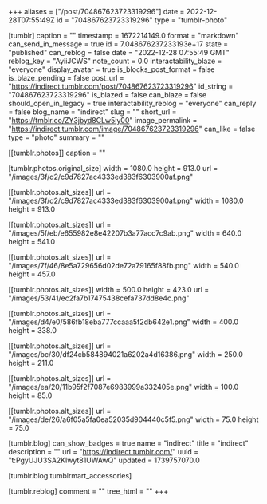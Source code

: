 +++
aliases = ["/post/704867623723319296"]
date = 2022-12-28T07:55:49Z
id = "704867623723319296"
type = "tumblr-photo"

[tumblr]
caption = ""
timestamp = 1672214149.0
format = "markdown"
can_send_in_message = true
id = 7.048676237233193e+17
state = "published"
can_reblog = false
date = "2022-12-28 07:55:49 GMT"
reblog_key = "AyiiJCWS"
note_count = 0.0
interactability_blaze = "everyone"
display_avatar = true
is_blocks_post_format = false
is_blaze_pending = false
post_url = "https://indirect.tumblr.com/post/704867623723319296"
id_string = "704867623723319296"
is_blazed = false
can_blaze = false
should_open_in_legacy = true
interactability_reblog = "everyone"
can_reply = false
blog_name = "indirect"
slug = ""
short_url = "https://tmblr.co/ZY3jbyd8CLw5iy00"
image_permalink = "https://indirect.tumblr.com/image/704867623723319296"
can_like = false
type = "photo"
summary = ""

[[tumblr.photos]]
caption = ""

[tumblr.photos.original_size]
width = 1080.0
height = 913.0
url = "/images/3f/d2/c9d7827ac4333ed383f6303900af.png"

[[tumblr.photos.alt_sizes]]
url = "/images/3f/d2/c9d7827ac4333ed383f6303900af.png"
width = 1080.0
height = 913.0

[[tumblr.photos.alt_sizes]]
url = "/images/5f/eb/e655982e8e42207b3a77acc7c9ab.png"
width = 640.0
height = 541.0

[[tumblr.photos.alt_sizes]]
url = "/images/7f/46/8e5a729656d02de72a79165f88fb.png"
width = 540.0
height = 457.0

[[tumblr.photos.alt_sizes]]
width = 500.0
height = 423.0
url = "/images/53/41/ec2fa7b17475438cefa737dd8e4c.png"

[[tumblr.photos.alt_sizes]]
url = "/images/d4/e0/586fb18eba777ccaaa5f2db642e1.png"
width = 400.0
height = 338.0

[[tumblr.photos.alt_sizes]]
url = "/images/bc/30/df24cb584894021a6202a4d16386.png"
width = 250.0
height = 211.0

[[tumblr.photos.alt_sizes]]
url = "/images/ea/20/11b95f2f7087e6983999a332405e.png"
width = 100.0
height = 85.0

[[tumblr.photos.alt_sizes]]
url = "/images/de/26/a6f05a5fa0ea52035d904440c5f5.png"
width = 75.0
height = 75.0

[tumblr.blog]
can_show_badges = true
name = "indirect"
title = "indirect"
description = ""
url = "https://indirect.tumblr.com/"
uuid = "t:PgyUJU3SA2Klwyt81UWAwQ"
updated = 1739757070.0

[tumblr.blog.tumblrmart_accessories]

[tumblr.reblog]
comment = ""
tree_html = ""
+++
